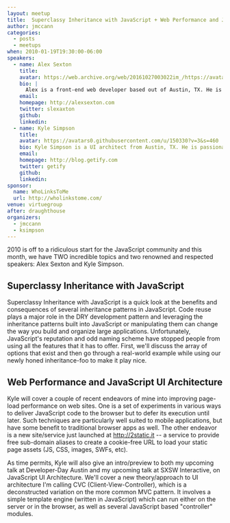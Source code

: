 ```yaml
---
layout: meetup
title:  Superclassy Inheritance with JavaScript + Web Performance and JavaScript UI Architecture
author: jmccann
categories:
  - posts
  - meetups
when: 2010-01-19T19:30:00-06:00
speakers:
  - name: Alex Sexton
    title:
    avatar: https://web.archive.org/web/20161027003022im_/https://avatars1.githubusercontent.com/u/96554?v=3&s=400
    bio: |
      Alex is a front-end web developer based out of Austin, TX. He is a co-host of the <a href="http://yayquery.com">yayQuery Podcast</a>, a weekly show that targets front-end devs with a quirky sense of humor. As a recent Computer Science graduate of The University of Texas, Alex treats JavaScript like the first-class language that it is and specializes in web application development with jQuery. Alex can often be found helping out newbs in the #jquery irc chat on irc.freenode.net as well as on his blog at http://alexsexton.com.
    email:
    homepage: http://alexsexton.com
    twitter: slexaxton
    github:
    linkedin:
  - name: Kyle Simpson
    title:
    avatar: https://avatars0.githubusercontent.com/u/150330?v=3&s=460
    bio: Kyle Simpson is a UI architect from Austin, TX. He is passionate about user experience, specifically optimizing the UI to be as responsive, efficient, secure, and scalable as possible. He considers JavaScript the ultimate language and is constantly tinkering with how to push it further. If something can't be done in JavaScript or web technology, he's bored by it. He has a number of open-source projects, including flXHR, LABjs, mpAjax, and jXHR, and he also is a core contributor to SWFObject. Check him out at <a href="http://blog.getify.com">Getify</a>.
    email:
    homepage: http://blog.getify.com
    twitter: getify
    github:
    linkedin:
sponsor:
  name: WhoLinksToMe
  url: http://wholinkstome.com/
venue: virtuegroup
after: draughthouse
organizers:
  - jmccann
  - ksimpson
---
```


2010 is off to a ridiculous start for the JavaScript community and this month, we have TWO incredible topics and two renowned and respected speakers: Alex Sexton and Kyle Simpson.

## Superclassy Inheritance with JavaScript

Superclassy Inheritance with JavaScript is a quick look at the benefits and consequences of several inheritance patterns in JavaScript. Code reuse plays a major role in the DRY development pattern and leveraging the inheritance patterns built into JavaScript or manipulating them can change the way you build and organize large applications. Unfortunately, JavaScript's reputation and odd naming scheme have stopped people from using all the features that it has to offer. First, we'll discuss the array of options that exist and then go through a real-world example while using our newly honed inheritance-foo to make it play nice.

## Web Performance and JavaScript UI Architecture

Kyle will cover a couple of recent endeavors of mine into improving page- load performance on web sites. One is a set of experiments in various ways to deliver JavaScript code to the browser but to defer its execution until later. Such techniques are particularly well suited to mobile applications, but have some benefit to traditional browser apps as well. The other endeavor is a new site/service just launched at http://2static.it -- a service to provide free sub-domain aliases to create a cookie-free URL to load your static page assets (JS, CSS, images, SWFs, etc).

As time permits, Kyle will also give an intro/preview to both my upcoming talk at Developer-Day Austin and my upcoming talk at SXSW Interactive, on JavaScript UI Architecture. We'll cover a new theory/approach to UI architecture I'm calling CVC (Client-View-Controller), which is a deconstructed variation on the more common MVC pattern. It involves a simple template engine (written in JavaScript) which can run either on the server or in the browser, as well as several JavaScript based "controller" modules.
